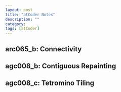 ```yaml
---
layout: post
title: "atCoder Notes" 
description: ""
category: 
tags: [atCoder]
---
```


arc065_b: Connectivity
----------

agc008_b: Contiguous Repainting
--------

agc008_c: Tetromino Tiling
-------

